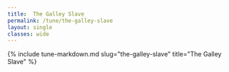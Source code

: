 ```yaml
---
title:  The Galley Slave
permalink: /tune/the-galley-slave
layout: single
classes: wide
---
```

{% include tune-markdown.md slug="the-galley-slave" title="The Galley Slave" %}
